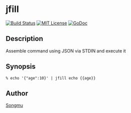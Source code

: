 jfill
=======

[![Build Status](https://travis-ci.org/Songmu/jfill.png?branch=master)][travis]
[![MIT License](http://img.shields.io/badge/license-MIT-blue.svg?style=flat-square)][license]
[![GoDoc](https://godoc.org/github.com/Songmu/jfill?status.svg)][godoc]

[travis]: https://travis-ci.org/Songmu/jfill
[license]: https://github.com/Songmu/jfill/blob/master/LICENSE
[godoc]: https://godoc.org/github.com/Songmu/jfill

## Description

Assemble command using JSON via STDIN and execute it

## Synopsis

```console
% echo '{"age":10}' | jfill echo {{age}}
```

## Author

[Songmu](https://github.com/Songmu)
